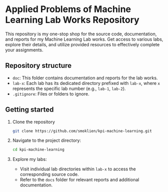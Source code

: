 # Applied Problems of Machine Learning Lab Works Repository

This repository is my one-stop shop for the source code, documentation, and reports for my Machine Learning Lab works. Get access to various labs, explore their details, and utilize provided resources to effectively complete your assignments.

## Repository structure

- `doc`: This folder contains documentation and reports for the lab works.
- `lab-x`: Each lab has its dedicated directory prefixed with `lab-x`, where `x` represents the specific lab number (e.g., `lab-1`, `lab-2`).
- `.gitignore`: Files or folders to ignore.

## Getting started

1. Clone the repository

   ```bash
   git clone https://github.com/smoklien/kpi-machine-learning.git
   ```

2. Navigate to the project directory:

    ```bash
    cd kpi-machine-learning
    ```
    
3. Explore my labs:

    - Visit individual lab directories within `lab-x` to access the corresponding source code.
    - Refer to the `docs` folder for relevant reports and additional documentation.